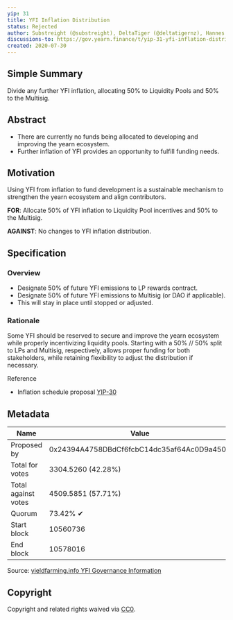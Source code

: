 ```yaml
---
yip: 31
title: YFI Inflation Distribution
status: Rejected
author: Substreight (@substreight), DeltaTiger (@deltatigernz), Hannes Graah (@Graadient), Daryl Lau (@Daryllautk)
discussions-to: https://gov.yearn.finance/t/yip-31-yfi-inflation-distribution/1445
created: 2020-07-30
---
```


## Simple Summary

Divide any further YFI inflation, allocating 50% to Liquidity Pools and 50% to the Multisig.

## Abstract

- There are currently no funds being allocated to developing and improving the yearn ecosystem.
- Further inflation of YFI provides an opportunity to fulfill funding needs.

## Motivation

Using YFI from inflation to fund development is a sustainable mechanism to strengthen the yearn ecosystem and align contributors.

**FOR**: Allocate 50% of YFI inflation to Liquidity Pool incentives and 50% to the Multisig.

**AGAINST**: No changes to YFI inflation distribution.

## Specification

### Overview

- Designate 50% of future YFI emissions to LP rewards contract.
- Designate 50% of future YFI emissions to Multisig (or DAO if applicable).
- This will stay in place until stopped or adjusted.

### Rationale

Some YFI should be reserved to secure and improve the yearn ecosystem while properly incentivizing liquidity pools. Starting with a 50% // 50% split to LPs and Multisig, respectively, allows proper funding for both stakeholders, while retaining flexibility to adjust the distribution if necessary.

Reference

- Inflation schedule proposal [YIP-30](https://github.com/iearn-finance/YIPS/blob/master/YIPS/yip-30.md)

## Metadata

| Name                | Value                                      |
| ------------------- | ------------------------------------------ |
| Proposed by         | 0x24394A4758DBdCf6fcbC14dc35af64Ac0D9a450A |
| Total for votes     | 3304.5260 (42.28%)                         |
| Total against votes | 4509.5851 (57.71%)                         |
| Quorum              | 73.42% ✔                                   |
| Start block         | 10560736                                   |
| End block           | 10578016                                   |

Source: [yieldfarming.info YFI Governance Information](https://yieldfarming.info/yearn/vote/)

## Copyright

Copyright and related rights waived via [CC0](https://creativecommons.org/publicdomain/zero/1.0/).
